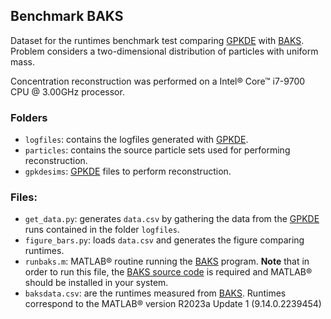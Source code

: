 ## Benchmark BAKS
Dataset for the runtimes benchmark test comparing [GPKDE](https://github.com/upc-ghs/gpkde.git) with [BAKS](https://doi.org/10.5281/zenodo.2762790). Problem considers a two-dimensional distribution of particles with uniform mass.

Concentration reconstruction was performed on a Intel® Core™ i7-9700 CPU @ 3.00GHz processor.

### Folders

- ```logfiles```: contains the logfiles generated with [GPKDE](https://github.com/upc-ghs/gpkde.git).
- ```particles```: contains the source particle sets used for performing reconstruction.
- ```gpkdesims```: [GPKDE](https://github.com/upc-ghs/gpkde.git) files to perform reconstruction.

### Files:

- ```get_data.py```: generates ```data.csv``` by gathering the data from the [GPKDE](https://github.com/upc-ghs/gpkde.git) runs contained in the folder ```logfiles```.
- ```figure_bars.py```: loads ```data.csv``` and generates the figure comparing runtimes.
- ```runbaks.m```: MATLAB® routine running the [BAKS](https://doi.org/10.5281/zenodo.2762790) program. **Note** that in order to run this file, the [BAKS source code](https://doi.org/10.5281/zenodo.2762790) is required and MATLAB® should be installed in your system. 
- ```baksdata.csv```: are the runtimes measured from [BAKS](https://doi.org/10.5281/zenodo.2762790). Runtimes correspond to the MATLAB® version R2023a Update 1 (9.14.0.2239454)
